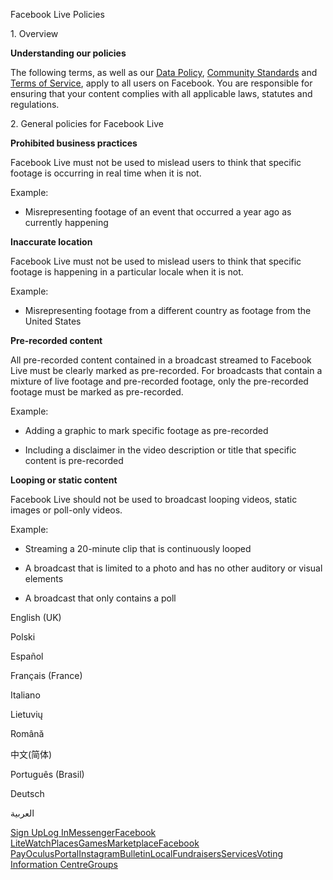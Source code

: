 Facebook Live Policies

1\. Overview

**Understanding our policies**

The following terms, as well as our [Data Policy](https://www.facebook.com/about/privacy/), [Community Standards](https://www.facebook.com/communitystandards/) and [Terms of Service](https://www.facebook.com/legal/terms), apply to all users on Facebook. You are responsible for ensuring that your content complies with all applicable laws, statutes and regulations.

2\. General policies for Facebook Live

**Prohibited business practices**

Facebook Live must not be used to mislead users to think that specific footage is occurring in real time when it is not.

Example:

*   Misrepresenting footage of an event that occurred a year ago as currently happening

**Inaccurate location**

Facebook Live must not be used to mislead users to think that specific footage is happening in a particular locale when it is not.

Example:

*   Misrepresenting footage from a different country as footage from the United States

**Pre-recorded content**

All pre-recorded content contained in a broadcast streamed to Facebook Live must be clearly marked as pre-recorded. For broadcasts that contain a mixture of live footage and pre-recorded footage, only the pre-recorded footage must be marked as pre-recorded.

Example:

*   Adding a graphic to mark specific footage as pre-recorded

*   Including a disclaimer in the video description or title that specific content is pre-recorded

**Looping or static content**

Facebook Live should not be used to broadcast looping videos, static images or poll-only videos.

Example:

*   Streaming a 20-minute clip that is continuously looped

*   A broadcast that is limited to a photo and has no other auditory or visual elements

*   A broadcast that only contains a poll

English (UK)

Polski

Español

Français (France)

Italiano

Lietuvių

Română

中文(简体)

Português (Brasil)

Deutsch

العربية

[Sign Up](https://www.facebook.com/reg/)[Log In](https://www.facebook.com/login/)[Messenger](https://l.facebook.com/l.php?u=https%3A%2F%2Fmessenger.com%2F&h=AT2GmcC0Gdp2iqlpHKpIQSwbOmmIq35lv_89ctOXIVqoyzVR589EfiOSZHPUGZoxY41YMDKH93IgoiSmS1O-uOfe8P0Exth20IWpHI0Ze8G5cDP0xgClUj1K57n0f_oHu9CkWqPeT5S9DwHXPApqO8XUAZTDoXL8VOLjcQ)[Facebook Lite](https://www.facebook.com/lite/)[Watch](https://en-gb.facebook.com/watch/)[Places](https://www.facebook.com/places/)[Games](https://www.facebook.com/games/)[Marketplace](https://www.facebook.com/marketplace/)[Facebook Pay](https://pay.facebook.com/)[Oculus](https://l.facebook.com/l.php?u=https%3A%2F%2Fwww.oculus.com%2F&h=AT2GmcC0Gdp2iqlpHKpIQSwbOmmIq35lv_89ctOXIVqoyzVR589EfiOSZHPUGZoxY41YMDKH93IgoiSmS1O-uOfe8P0Exth20IWpHI0Ze8G5cDP0xgClUj1K57n0f_oHu9CkWqPeT5S9DwHXPApqO8XUAZTDoXL8VOLjcQ)[Portal](https://portal.facebook.com/)[Instagram](https://l.facebook.com/l.php?u=https%3A%2F%2Fwww.instagram.com%2F&h=AT2GmcC0Gdp2iqlpHKpIQSwbOmmIq35lv_89ctOXIVqoyzVR589EfiOSZHPUGZoxY41YMDKH93IgoiSmS1O-uOfe8P0Exth20IWpHI0Ze8G5cDP0xgClUj1K57n0f_oHu9CkWqPeT5S9DwHXPApqO8XUAZTDoXL8VOLjcQ)[Bulletin](https://www.bulletin.com/)[Local](https://www.facebook.com/local/lists/245019872666104/)[Fundraisers](https://www.facebook.com/fundraisers/)[Services](https://www.facebook.com/biz/directory/)[Voting Information Centre](https://www.facebook.com/votinginformationcenter/?entry_point=c2l0ZQ%3D%3D)[Groups](https://www.facebook.com/groups/explore/)